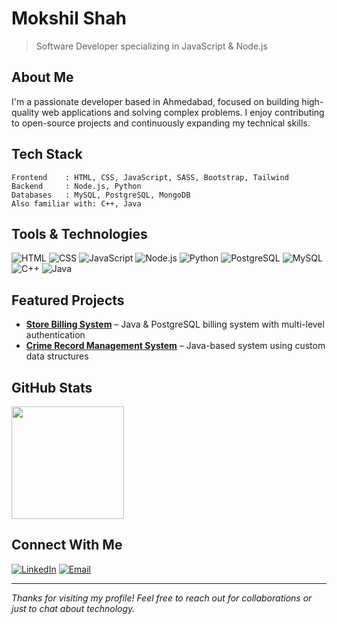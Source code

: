 # Mokshil Shah
> Software Developer specializing in JavaScript & Node.js

## About Me
I'm a passionate developer based in Ahmedabad, focused on building high-quality web applications and solving complex problems. I enjoy contributing to open-source projects and continuously expanding my technical skills.

## Tech Stack
```
Frontend    : HTML, CSS, JavaScript, SASS, Bootstrap, Tailwind
Backend     : Node.js, Python
Databases   : MySQL, PostgreSQL, MongoDB
Also familiar with: C++, Java
```

## Tools & Technologies
![HTML](https://img.shields.io/badge/-HTML-E34F26?style=flat-square&logo=html5&logoColor=white)
![CSS](https://img.shields.io/badge/-CSS-1572B6?style=flat-square&logo=css3)
![JavaScript](https://img.shields.io/badge/-JavaScript-F7DF1E?style=flat-square&logo=javascript&logoColor=black)
![Node.js](https://img.shields.io/badge/-Node.js-339933?style=flat-square&logo=node.js&logoColor=white)
![Python](https://img.shields.io/badge/-Python-3776AB?style=flat-square&logo=python&logoColor=white)
![PostgreSQL](https://img.shields.io/badge/-PostgreSQL-336791?style=flat-square&logo=postgresql&logoColor=white)
![MySQL](https://img.shields.io/badge/-MySQL-4479A1?style=flat-square&logo=mysql&logoColor=white)
![C++](https://img.shields.io/badge/-C++-00599C?style=flat-square&logo=c)
![Java](https://img.shields.io/badge/-Java-007396?style=flat-square&logo=java&logoColor=white)

## Featured Projects
- **[Store Billing System](https://github.com/MokshilShah/store-billing-system)** – Java & PostgreSQL billing system with multi-level authentication
- **[Crime Record Management System](https://github.com/MokshilShah/crime-record-management)** – Java-based system using custom data structures

## GitHub Stats
<img height="180em" src="https://github-readme-stats.vercel.app/api?username=MokshilShah&show_icons=true&theme=github_dark&hide_border=true&count_private=true" />

## Connect With Me
[![LinkedIn](https://img.shields.io/badge/-LinkedIn-0077B5?style=flat-square&logo=linkedin)](https://www.linkedin.com/in/mokshil-shah-3057012a2/)
[![Email](https://img.shields.io/badge/-Email-D14836?style=flat-square&logo=gmail&logoColor=white)](mailto:mokshil.shah.btec.it@gmail.com)

---
*Thanks for visiting my profile! Feel free to reach out for collaborations or just to chat about technology.*
